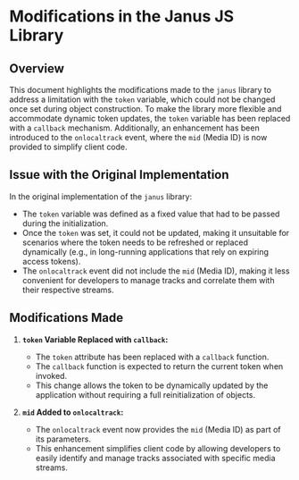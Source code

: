 # Modifications in the Janus JS Library

## Overview

This document highlights the modifications made to the `janus` library to address a limitation with the `token` variable, which could not be changed once set during object construction. To make the library more flexible and accommodate dynamic token updates, the `token` variable has been replaced with a `callback` mechanism. Additionally, an enhancement has been introduced to the `onlocaltrack` event, where the `mid` (Media ID) is now provided to simplify client code.

## Issue with the Original Implementation

In the original implementation of the `janus` library:

- The `token` variable was defined as a fixed value that had to be passed during the initialization.
- Once the `token` was set, it could not be updated, making it unsuitable for scenarios where the token needs to be refreshed or replaced dynamically (e.g., in long-running applications that rely on expiring access tokens).
- The `onlocaltrack` event did not include the `mid` (Media ID), making it less convenient for developers to manage tracks and correlate them with their respective streams.

## Modifications Made

1. **`token` Variable Replaced with `callback`:**

   - The `token` attribute has been replaced with a `callback` function.
   - The `callback` function is expected to return the current token when invoked.
   - This change allows the token to be dynamically updated by the application without requiring a full reinitialization of objects.

2. **`mid` Added to `onlocaltrack`:**
   - The `onlocaltrack` event now provides the `mid` (Media ID) as part of its parameters.
   - This enhancement simplifies client code by allowing developers to easily identify and manage tracks associated with specific media streams.
